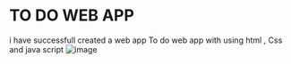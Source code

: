 # TO DO WEB APP
i have successfull created a web app To do web app with using html , Css and java script
![image](https://user-images.githubusercontent.com/79355266/208398396-810f3aae-c475-4fd8-9793-c32310fe4d7c.png)
